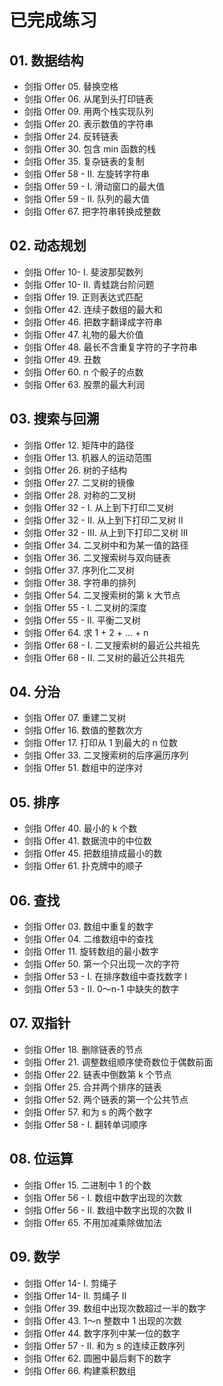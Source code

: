 # 已完成练习

## 01. 数据结构

- 剑指 Offer 05. 替换空格
- 剑指 Offer 06. 从尾到头打印链表
- 剑指 Offer 09. 用两个栈实现队列
- 剑指 Offer 20. 表示数值的字符串
- 剑指 Offer 24. 反转链表
- 剑指 Offer 30. 包含 min 函数的栈
- 剑指 Offer 35. 复杂链表的复制
- 剑指 Offer 58 - II. 左旋转字符串
- 剑指 Offer 59 - I. 滑动窗口的最大值
- 剑指 Offer 59 - II. 队列的最大值
- 剑指 Offer 67. 把字符串转换成整数


## 02. 动态规划

- 剑指 Offer 10- I. 斐波那契数列
- 剑指 Offer 10- II. 青蛙跳台阶问题
- 剑指 Offer 19. 正则表达式匹配
- 剑指 Offer 42. 连续子数组的最大和
- 剑指 Offer 46. 把数字翻译成字符串
- 剑指 Offer 47. 礼物的最大价值
- 剑指 Offer 48. 最长不含重复字符的子字符串
- 剑指 Offer 49. 丑数
- 剑指 Offer 60. n 个骰子的点数
- 剑指 Offer 63. 股票的最大利润


## 03. 搜索与回溯

- 剑指 Offer 12. 矩阵中的路径
- 剑指 Offer 13. 机器人的运动范围
- 剑指 Offer 26. 树的子结构
- 剑指 Offer 27. 二叉树的镜像
- 剑指 Offer 28. 对称的二叉树
- 剑指 Offer 32 - I. 从上到下打印二叉树
- 剑指 Offer 32 - II. 从上到下打印二叉树 II
- 剑指 Offer 32 - III. 从上到下打印二叉树 III
- 剑指 Offer 34. 二叉树中和为某一值的路径
- 剑指 Offer 36. 二叉搜索树与双向链表
- 剑指 Offer 37. 序列化二叉树
- 剑指 Offer 38. 字符串的排列
- 剑指 Offer 54. 二叉搜索树的第 k 大节点
- 剑指 Offer 55 - I. 二叉树的深度
- 剑指 Offer 55 - II. 平衡二叉树
- 剑指 Offer 64. 求 1 + 2 + … + n
- 剑指 Offer 68 - I. 二叉搜索树的最近公共祖先
- 剑指 Offer 68 - II. 二叉树的最近公共祖先


## 04. 分治

- 剑指 Offer 07. 重建二叉树
- 剑指 Offer 16. 数值的整数次方
- 剑指 Offer 17. 打印从 1 到最大的 n 位数
- 剑指 Offer 33. 二叉搜索树的后序遍历序列
- 剑指 Offer 51. 数组中的逆序对


## 05. 排序

- 剑指 Offer 40. 最小的 k 个数
- 剑指 Offer 41. 数据流中的中位数
- 剑指 Offer 45. 把数组排成最小的数
- 剑指 Offer 61. 扑克牌中的顺子


## 06. 查找

- 剑指 Offer 03. 数组中重复的数字
- 剑指 Offer 04. 二维数组中的查找
- 剑指 Offer 11. 旋转数组的最小数字
- 剑指 Offer 50. 第一个只出现一次的字符
- 剑指 Offer 53 - I. 在排序数组中查找数字 I
- 剑指 Offer 53 - II. 0～n-1 中缺失的数字


## 07. 双指针

- 剑指 Offer 18. 删除链表的节点
- 剑指 Offer 21. 调整数组顺序使奇数位于偶数前面
- 剑指 Offer 22. 链表中倒数第 k 个节点
- 剑指 Offer 25. 合并两个排序的链表
- 剑指 Offer 52. 两个链表的第一个公共节点
- 剑指 Offer 57. 和为 s 的两个数字
- 剑指 Offer 58 - I. 翻转单词顺序


## 08. 位运算

- 剑指 Offer 15. 二进制中 1 的个数
- 剑指 Offer 56 - I. 数组中数字出现的次数
- 剑指 Offer 56 - II. 数组中数字出现的次数 II
- 剑指 Offer 65. 不用加减乘除做加法


## 09. 数学

- 剑指 Offer 14- I. 剪绳子
- 剑指 Offer 14- II. 剪绳子 II
- 剑指 Offer 39. 数组中出现次数超过一半的数字
- 剑指 Offer 43. 1～n 整数中 1 出现的次数
- 剑指 Offer 44. 数字序列中某一位的数字
- 剑指 Offer 57 - II. 和为 s 的连续正数序列
- 剑指 Offer 62. 圆圈中最后剩下的数字
- 剑指 Offer 66. 构建乘积数组



